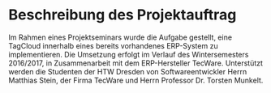 
# Beschreibung des Projektauftrag

Im Rahmen eines Projektseminars wurde die Aufgabe gestellt, eine TagCloud innerhalb eines bereits vorhandenes ERP-System zu implementieren. Die Umsetzung erfolgt im Verlauf des Wintersemesters 2016/2017, in Zusammenarbeit mit dem ERP-Hersteller TecWare.
Unterstützt werden die Studenten der HTW Dresden von Softwareentwickler Herrn Matthias Stein, der Firma TecWare und Herrn Professor Dr. Torsten Munkelt.
